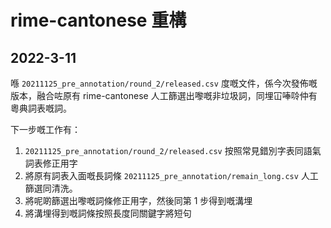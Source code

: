 # rime-cantonese 重構

## 2022-3-11

喺 `20211125_pre_annotation/round_2/released.csv` 度嘅文件，係今次發佈嘅版本，融合咗原有 rime-cantonese 人工篩選出嚟嘅非垃圾詞，同埋冚唪唥仲有粵典詞表嘅詞。

下一步嘅工作有：

1. `20211125_pre_annotation/round_2/released.csv` 按照常見錯別字表同語氣詞表修正用字
1. 將原有詞表入面嘅長詞條 `20211125_pre_annotation/remain_long.csv` 人工篩選同清洗。
1. 將呢啲篩選出嚟嘅詞條修正用字，然後同第 1 步得到嘅溝埋
1. 將溝埋得到嘅詞條按照長度同關鍵字將短句
